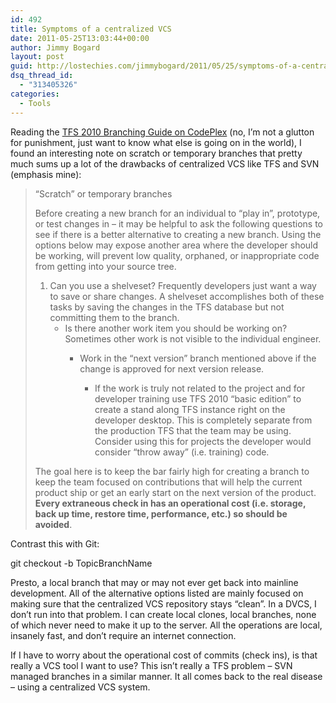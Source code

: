 ```yaml
---
id: 492
title: Symptoms of a centralized VCS
date: 2011-05-25T13:03:44+00:00
author: Jimmy Bogard
layout: post
guid: http://lostechies.com/jimmybogard/2011/05/25/symptoms-of-a-centralized-vcs/
dsq_thread_id:
  - "313405326"
categories:
  - Tools
---
```

Reading the [TFS 2010 Branching Guide on CodePlex](http://tfsbranchingguideiii.codeplex.com/) (no, I’m not a glutton for punishment, just want to know what else is going on in the world), I found an interesting note on scratch or temporary branches that pretty much sums up a lot of the drawbacks of centralized VCS like TFS and SVN (emphasis mine):

> “Scratch” or temporary branches
> 
> Before creating a new branch for an individual to “play in”, prototype, or test changes in &#8211; it may be helpful to ask the following questions to see if there is a better alternative to creating a new branch. Using the options below may expose another area where the developer should be working, will prevent low quality, orphaned, or inappropriate code from getting into your source tree.
> 
>   1. Can you use a shelveset? Frequently developers just want a way to save or share changes. A shelveset accomplishes both of these tasks by saving the changes in the TFS database but not committing them to the branch. 
>       * Is there another work item you should be working on? Sometimes other work is not visible to the individual engineer. 
>           * Work in the “next version” branch mentioned above if the change is approved for next version release. 
>               * If the work is truly not related to the project and for developer training use TFS 2010 “basic edition” to create a stand along TFS instance right on the developer desktop. This is completely separate from the production TFS that the team may be using. Consider using this for projects the developer would consider “throw away” (i.e. training) code.</ol> 
>             The goal here is to keep the bar fairly high for creating a branch to keep the team focused on contributions that will help the current product ship or get an early start on the next version of the product. **Every extraneous check in has an operational cost (i.e. storage, back up time, restore time, performance, etc.) so should be avoided**.</blockquote> 
>             
>             Contrast this with Git:
>             
>             git checkout -b TopicBranchName
>             
>             Presto, a local branch that may or may not ever get back into mainline development. All of the alternative options listed are mainly focused on making sure that the centralized VCS repository stays “clean”. In a DVCS, I don’t run into that problem. I can create local clones, local branches, none of which never need to make it up to the server. All the operations are local, insanely fast, and don’t require an internet connection.
>             
>             If I have to worry about the operational cost of commits (check ins), is that really a VCS tool I want to use? This isn’t really a TFS problem – SVN managed branches in a similar manner. It all comes back to the real disease – using a centralized VCS system.